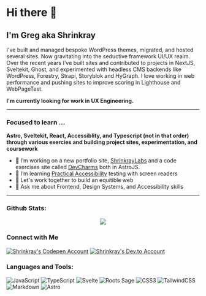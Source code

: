 # Hi there 👋

## I'm Greg aka Shrinkray

I've built and managed bespoke WordPress themes, migrated, and hosted several sites. Now gravitating into the seductive framework UI/UX realm. Over the recent years I've built sites and contributed to projects in NextJS, Sveltekit, Ghost, and experimented with headless CMS backends like WordPress, Forestry, Strapi, Storyblok and HyGraph. I love working in web performance and pushing sites to improve scoring in Lighthouse and WebPageTest. 

**I'm currently looking for work in UX Engineering.** 

***

### Focused to learn ...

**Astro, Sveltekit, React, Accessiblity, and Typescript (not in that order) through various exercies and building project sites, experimentation, and coursework**

- 🔭 I’m working on a new portfolio site, [ShrinkrayLabs](https://www.shrinkraylabs.com/) and a code exercises site called [DevCharms](https://www.devcharms.com) both in AstroJS. 
- 🌱 I’m learning [Practical Accessibility](https://practical-accessibility.today/) testing with screen readers 
- 👯 Let's work together to build an equitible web
- 💬 Ask me about Frontend, Design Systems, and Accessibility skills

***

### Github Stats:

<p align="center">
<img src="https://github-readme-stats.vercel.app/api?username=shrinkray&hide=stars&show_icons=true&theme=dracula&line_height=32">
</p>

### Connect with Me

<p align="left">
<a href="https://codepen.io/shrinkray" target="blank"><img align="center" src="https://img.shields.io/badge/CodePen-000000.svg?style=for-the-badge&logo=CodePen&logoColor=white" alt="Shrinkray's Codepen Account" /></a>
<a href="https://dev.to/shrinkray" target="blank"><img align="center" src="https://img.shields.io/badge/dev.to-0A0A0A.svg?style=for-the-badge&logo=devdotto&logoColor=white" alt="Shrinkray's Dev.to Account"/></a>
</p>

### Languages and Tools:

<p><img src="https://img.shields.io/badge/JavaScript-F7DF1E.svg?style=for-the-badge&logo=JavaScript&logoColor=black" alt="JavaScript">
<img src="https://img.shields.io/badge/TypeScript-3178C6.svg?style=for-the-badge&logo=TypeScript&logoColor=white" alt="TypeScript">
<img src="https://img.shields.io/badge/svelte.svg?style=for-the-badge&logo=Svelte&logoColor=white" alt="Svelte">
<img src="https://img.shields.io/badge/Rootssage.svg?style=for-the-badge&logo=rootssage&logoColor=white" alt="Roots Sage">
<img src="https://img.shields.io/badge/CSS3-1572B6.svg?style=for-the-badge&logo=CSS3&logoColor=white" alt="CSS3">
<img src="https://img.shields.io/badge/Tailwind%20CSS-06B6D4.svg?style=for-the-badge&logo=Tailwind-CSS&logoColor=white" alt="TailwindCSS">
<img src="https://img.shields.io/badge/Markdown-000000.svg?style=for-the-badge&logo=Markdown&logoColor=white" alt="Markdown">
<img src="https://img.shields.io/badge/Astro-FF5D01.svg?style=for-the-badge&logo=astro&logoColor=white" alt="Astro">
</p>

